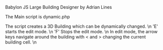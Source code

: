 Babylon JS Large Building Designer by Adrian Lines

The Main script is dynamic.php

The script creates a 3D Building which can be dynamically changed. \n
'E' starts the edit mode. \n
'F' Stops the edit mode. \n
In edit mode, the arrow keys navigate around the building with < and > changing the current building cell. \n
